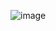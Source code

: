 ![image](https://user-images.githubusercontent.com/38771926/227847200-27d89a99-6922-4787-a7b4-2cde0aecb036.png)
<!--
**Daniel-Loaiza/daniel-loaiza** is a ✨ _special_ ✨ repository because its `README.md` (this file) appears on your GitHub profile.

Here are some ideas to get you started:

- 🔭 I’m currently working on ...
- 🌱 I’m currently learning ...
- 👯 I’m looking to collaborate on ...
- 🤔 I’m looking for help with ...
- 💬 Ask me about ...
- 📫 How to reach me: ...
- 😄 Pronouns: ...
- ⚡ Fun fact: ...
-->

